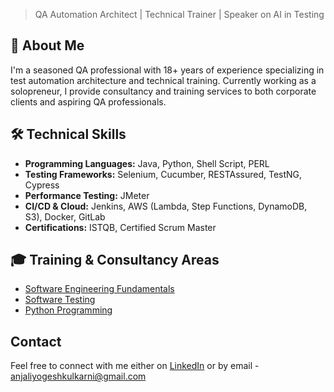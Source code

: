 > QA Automation Architect | Technical Trainer | Speaker on AI in Testing

## 🚀 About Me
I'm a seasoned QA professional with 18+ years of experience specializing in test automation architecture and technical training. Currently working as a solopreneur, I provide consultancy and training services to both corporate clients and aspiring QA professionals.

## 🛠️ Technical Skills
- **Programming Languages:** Java, Python, Shell Script, PERL
- **Testing Frameworks:** Selenium, Cucumber, RESTAssured, TestNG, Cypress
- **Performance Testing:** JMeter
- **CI/CD & Cloud:** Jenkins, AWS (Lambda, Step Functions, DynamoDB, S3), Docker, GitLab
- **Certifications:** ISTQB, Certified Scrum Master

## 🎓 Training & Consultancy Areas
- [Software Engineering Fundamentals](SoftwareEngineering.md)
- [Software Testing](Testing.md)
- [Python Programming](Python.md)


## Contact
Feel free to connect with me either on [LinkedIn](https://www.linkedin.com/in/anjalikulkarni/) or by email - anjaliyogeshkulkarni@gmail.com
